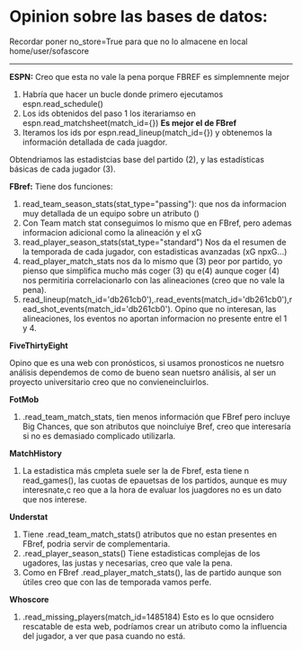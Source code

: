 # Opinion sobre las bases de datos:


Recordar poner no_store=True para que no lo almacene en local home/user/sofascore

---
**ESPN:**
Creo que esta no vale la pena porque FBREF es simplemnente mejor

1. Habría que hacer un bucle donde primero ejecutamos espn.read_schedule()
2. Los ids obtenidos del paso 1 los iterariamso en espn.read_matchsheet(match_id={}) **Es mejor el de FBref**
3. Iteramos los ids por espn.read_lineup(match_id={}) y obtenemos la información detallada de cada juagdor.

Obtendriamos las estadistcias base del partido (2), y las estadísticas básicas de cada jugador (3).


**FBref:**
Tiene dos funciones:

1. read_team_season_stats(stat_type="passing"): que nos da informacion muy detallada de un equipo sobre un atributo ()
2. Con Team match stat conseguimos lo mismo que en FBref, pero ademas informacion adicional como la alineación y el xG
3. read_player_season_stats(stat_type="standard") Nos da el resumen de la temporada de cada jugador, con estadisticas avanzadas (xG npxG...)
4. read_player_match_stats nos da lo mismo que (3) peor por partido, yo pienso que simplifica mucho más coger (3) qu e(4) aunque coger (4) nos permitiria correlacionarlo con las alineaciones (creo que no vale la pena).
5. read_lineup(match_id='db261cb0'),.read_events(match_id='db261cb0'),read_shot_events(match_id='db261cb0'). Opino que no interesan, las alineaciones, los eventos no aportan informacion no presente entre el 1 y 4.

**FiveThirtyEight**

Opino que es una web con pronósticos, si usamos pronosticos ne nuetsro análisis dependemos de como de bueno sean nuetsro análisis, al ser un proyecto universitario creo que no convieneincluirlos.

**FotMob**

1. .read_team_match_stats, tien menos información que FBref pero incluye Big Chances, que son atributos que noincluiye Bref, creo que interesaría si no es demasiado complicado utilizarla.
   
**MatchHistory**

1. La estadistica más cmpleta suele ser la de Fbref, esta tiene n read_games(), las cuotas de epauetsas de los partidos, aunque es muy interesnate,c reo que a la hora de evaluar los juagdores no es un dato que nos interese.

**Understat**
1. Tiene .read_team_match_stats() atributos que no estan presentes en FBref, podria servir de complementaria.
2. .read_player_season_stats() Tiene estadisticas complejas de los ugadores, las justas y necesarias, creo que vale la pena.
3. Como en FBref .read_player_match_stats(), las de partido aunque son útiles creo que con las de temporada vamos perfe.

**Whoscore**
1. .read_missing_players(match_id=1485184) Esto es lo que ocnsidero rescatable de esta web, podríamos crear un atributo como la influencia del jugador, a ver que pasa cuando no está.